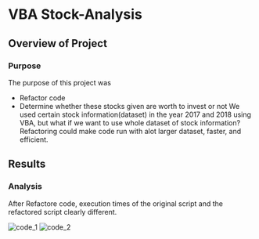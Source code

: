 # VBA Stock-Analysis

## Overview of Project

### Purpose

The purpose of this project was 
- Refactor code
- Determine whether these stocks given are worth to invest or not
We used certain stock information(dataset) in the year 2017 and 2018 using VBA, but what if we want to use whole dataset of stock information?
Refactoring could make code run with alot larger dataset, faster, and efficient.


## Results

### Analysis
After Refactore code, execution times of the original script and the refactored script clearly different.


![code_1](https://user-images.githubusercontent.com/111443997/188942029-26d5e7d4-23a1-4b78-bc5d-60dfb36c5c96.png)
![code_2](https://user-images.githubusercontent.com/111443997/188942037-dde04f56-cff3-4e04-b57f-c50347efbfb8.png)
